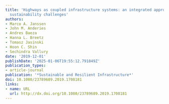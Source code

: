 ```yaml
---
title: 'Highways as coupled infrastructure systems: an integrated approach to address
  sustainability challenges'
authors:
- Marco A. Janssen
- John M. Anderies
- Andres Baeza
- Hanna L. Breetz
- Tomasz Jasinski
- Hoon C. Shin
- Sechindra Vallury
date: '2019-12-01'
publishDate: '2025-01-06T19:55:12.791849Z'
publication_types:
- article-journal
publication: '*Sustainable and Resilient Infrastructure*'
doi: 10.1080/23789689.2019.1708181
links:
- name: URL
  url: http://dx.doi.org/10.1080/23789689.2019.1708181
---
```

